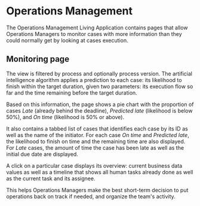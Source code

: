 # Operations Management

The Operations Management Living Application contains pages that allow Operations Managers to monitor cases with more information than they could normally get by looking at cases execution.

## Monitoring page

The view is filtered by process and optionally process version.
The artificial intelligence algorithm applies a prediction to each case: its likelihood to finish within the target duration, given two parameters: its execution flow so far and the time remaining before the target duration.

Based on this information, the page shows a pie chart with the proportion of cases *Late* (already behind the deadline), *Predicted late* (likelihood is below 50%), and *On time* (likelihood is 50% or above).

It also contains a tabbed list of cases that identifies each case by its ID as well as the name of the initiator. 
For each case *On time* and *Predicted late*, the likelihood to finish on time and the remaining time are also displayed.
For *Late* cases, the amount of time the case has been late as well as the initial due date are displayed.

A click on a particular case displays its overview: current business data values as well as a timeline that shows all human tasks already done as well as the current task and its assignee.

This helps Operations Managers make the best short-term decision to put operations back on track if needed, and organize the team's activity.
